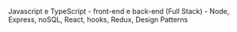 Javascript e TypeScript - front-end e back-end (Full Stack) - Node, Express, noSQL, React, hooks, Redux, Design Patterns